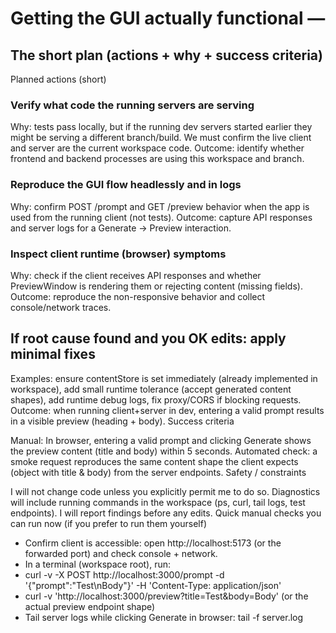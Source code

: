 # Getting the GUI actually functional — 

## The short plan (actions + why + success criteria) 

Planned actions (short)

### Verify what code the running servers are serving

Why: tests pass locally, but if the running dev servers started earlier they might be serving a different branch/build. We must confirm the live client and server are the current workspace code.
Outcome: identify whether frontend and backend processes are using this workspace and branch.

### Reproduce the GUI flow headlessly and in logs

Why: confirm POST /prompt and GET /preview behavior when the app is used from the running client (not tests).
Outcome: capture API responses and server logs for a Generate -> Preview interaction.

### Inspect client runtime (browser) symptoms

Why: check if the client receives API responses and whether PreviewWindow is rendering them or rejecting content (missing fields).
Outcome: reproduce the non-responsive behavior and collect console/network traces.

## If root cause found and you OK edits: apply minimal fixes

Examples: ensure contentStore is set immediately (already implemented in workspace), add small runtime tolerance (accept generated content shapes), add runtime debug logs, fix proxy/CORS if blocking requests.
Outcome: when running client+server in dev, entering a valid prompt results in a visible preview (heading + body).
Success criteria

Manual: In browser, entering a valid prompt and clicking Generate shows the preview content (title and body) within 5 seconds.
Automated check: a smoke request reproduces the same content shape the client expects (object with title & body) from the server endpoints.
Safety / constraints

I will not change code unless you explicitly permit me to do so.
Diagnostics will include running commands in the workspace (ps, curl, tail logs, test endpoints). I will report findings before any edits.
Quick manual checks you can run now (if you prefer to run them yourself)

- Confirm client is accessible: open http://localhost:5173 (or the forwarded port) and check console + network.
- In a terminal (workspace root), run:
 - curl -v -X POST http://localhost:3000/prompt -d '{"prompt":"Test\nBody"}' -H 'Content-Type: application/json'
 - curl -v 'http://localhost:3000/preview?title=Test&body=Body' (or the actual preview endpoint shape)
- Tail server logs while clicking Generate in browser:
tail -f server.log